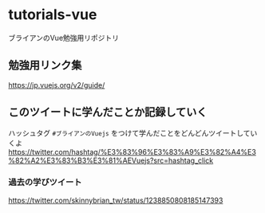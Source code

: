 # tutorials-vue
ブライアンのVue勉強用リポジトリ

## 勉強用リンク集

https://jp.vuejs.org/v2/guide/

## このツイートに学んだことか記録していく

ハッシュタグ `#ブライアンのVuejs` をつけて学んだことをどんどんツイートしていくよ
https://twitter.com/hashtag/%E3%83%96%E3%83%A9%E3%82%A4%E3%82%A2%E3%83%B3%E3%81%AEVuejs?src=hashtag_click

### 過去の学びツイート
https://twitter.com/skinnybrian_tw/status/1238850808185147393
